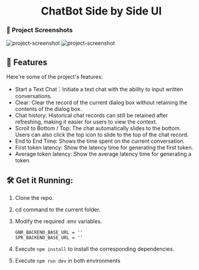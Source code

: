 <h1 align="center" id="title">ChatBot Side by Side UI</h1>

### 📸 Project Screenshots

![project-screenshot](https://i.imgur.com/4sNScxu.png)
![project-screenshot](https://i.imgur.com/bZEapJn.png)


<h2>🧐 Features</h2>

Here're some of the project's features:

- Start a Text Chat：Initiate a text chat with the ability to input written conversations.
- Clear: Clear the record of the current dialog box without retaining the contents of the dialog box.
- Chat history: Historical chat records can still be retained after refreshing, making it easier for users to view the context.
- Scroll to Bottom / Top: The chat automatically slides to the bottom. Users can also click the top icon to slide to the top of the chat record.
- End to End Time: Shows the time spent on the current conversation.
- First token latency: Show the latency time for generating the first token.
- Average token latency: Show the average latency time for generating a token.

<h2>🛠️ Get it Running:</h2>

1. Clone the repo.

2. cd command to the current folder.

3. Modify the required .env variables.
    ```
    GNR_BACKEND_BASE_URL = ''
    SPR_BACKEND_BASE_URL = ''
    ```
4. Execute `npm install` to install the corresponding dependencies.

5. Execute `npm run dev` in both environments
